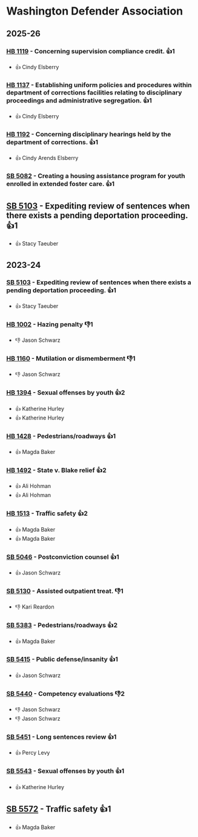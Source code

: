 # Washington Defender Association
## 2025-26

### [HB 1119](/bill/2025-26/hb/1119/) - Concerning supervision compliance credit.  👍1  
* 👍 Cindy Elsberry

### [HB 1137](/bill/2025-26/hb/1137/) - Establishing uniform policies and procedures within department of corrections facilities relating to disciplinary proceedings and administrative segregation. 👍1  
* 👍 Cindy Elsberry

### [HB 1192](/bill/2025-26/hb/1192/) - Concerning disciplinary hearings held by the department of corrections. 👍1  
* 👍 Cindy Arends Elsberry

### [SB 5082](/bill/2025-26/sb/5082/) - Creating a housing assistance program for youth enrolled in extended foster care. 👍1  

## [SB 5103](/bill/2025-26/sb/5103/) - Expediting review of sentences when there exists a pending deportation proceeding. 👍1  
* 👍 Stacy Taeuber

## 2023-24

### [SB 5103](/bill/2023-24/sb/5103/) - Expediting review of sentences when there exists a pending deportation proceeding. 👍1  
* 👍 Stacy Taeuber

### [HB 1002](/bill/2023-24/hb/1002/) - Hazing penalty  👎1 
* 👎 Jason Schwarz

### [HB 1160](/bill/2023-24/hb/1160/) - Mutilation or dismemberment  👎1 
* 👎 Jason Schwarz

### [HB 1394](/bill/2023-24/hb/1394/) - Sexual offenses by youth 👍2  
* 👍 Katherine Hurley
* 👍 Katherine Hurley

### [HB 1428](/bill/2023-24/hb/1428/) - Pedestrians/roadways 👍1  
* 👍 Magda Baker

### [HB 1492](/bill/2023-24/hb/1492/) - State v. Blake relief 👍2  
* 👍 Ali Hohman
* 👍 Ali Hohman

### [HB 1513](/bill/2023-24/hb/1513/) - Traffic safety 👍2  
* 👍 Magda Baker
* 👍 Magda Baker

### [SB 5046](/bill/2023-24/sb/5046/) - Postconviction counsel 👍1  
* 👍 Jason Schwarz

### [SB 5130](/bill/2023-24/sb/5130/) - Assisted outpatient treat.  👎1 
* 👎 Kari Reardon

### [SB 5383](/bill/2023-24/sb/5383/) - Pedestrians/roadways 👍2  
* 👍 Magda Baker

### [SB 5415](/bill/2023-24/sb/5415/) - Public defense/insanity 👍1  
* 👍 Jason Schwarz

### [SB 5440](/bill/2023-24/sb/5440/) - Competency evaluations  👎2 
* 👎 Jason Schwarz
* 👎 Jason Schwarz

### [SB 5451](/bill/2023-24/sb/5451/) - Long sentences review 👍1  
* 👍 Percy Levy

### [SB 5543](/bill/2023-24/sb/5543/) - Sexual offenses by youth 👍1  
* 👍 Katherine Hurley

## [SB 5572](/bill/2023-24/sb/5572/) - Traffic safety 👍1  
* 👍 Magda Baker
